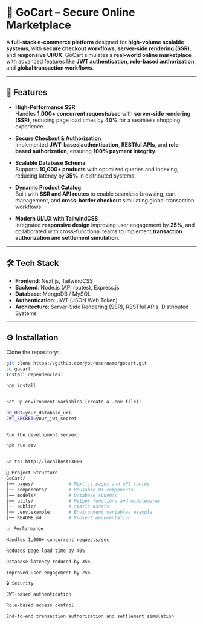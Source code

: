 # 🛒 GoCart – Secure Online Marketplace  

A **full-stack e-commerce platform** designed for **high-volume scalable systems**, with **secure checkout workflows**, **server-side rendering (SSR)**, and **responsive UI/UX**. GoCart simulates a **real-world online marketplace** with advanced features like **JWT authentication**, **role-based authorization**, and **global transaction workflows**.  

---

## 🚀 Features  

- **High-Performance SSR**  
  Handles **1,000+ concurrent requests/sec** with **server-side rendering (SSR)**, reducing page load times by **40%** for a seamless shopping experience.  

- **Secure Checkout & Authorization**  
  Implemented **JWT-based authentication**, **RESTful APIs**, and **role-based authorization**, ensuring **100% payment integrity**.  

- **Scalable Database Schema**  
  Supports **10,000+ products** with optimized queries and indexing, reducing latency by **35%** in distributed systems.  

- **Dynamic Product Catalog**  
  Built with **SSR and API routes** to enable seamless browsing, cart management, and **cross-border checkout** simulating global transaction workflows.  

- **Modern UI/UX with TailwindCSS**  
  Integrated **responsive design** improving user engagement by **25%**, and collaborated with cross-functional teams to implement **transaction authorization and settlement simulation**.  

---

## 🛠️ Tech Stack  

- **Frontend**: Next.js, TailwindCSS  
- **Backend**: Node.js (API routes), Express.js  
- **Database**: MongoDB / MySQL  
- **Authentication**: JWT (JSON Web Token)  
- **Architecture**: Server-Side Rendering (SSR), RESTful APIs, Distributed Systems  


---

## ⚙️ Installation  

Clone the repository:  
```bash
git clone https://github.com/yourusername/gocart.git
cd gocart
Install dependencies:

npm install


Set up environment variables (create a .env file):

DB_URI=your_database_uri
JWT_SECRET=your_jwt_secret


Run the development server:

npm run dev


Go to: http://localhost:3000

📂 Project Structure
GoCart/
│── pages/             # Next.js pages and API routes
│── components/        # Reusable UI components
│── models/            # Database schemas
│── utils/             # Helper functions and middlewares
│── public/            # Static assets
│── .env.example       # Environment variables example
│── README.md          # Project documentation

📈 Performance

Handles 1,000+ concurrent requests/sec

Reduces page load time by 40%

Database latency reduced by 35%

Improved user engagement by 25%

🔒 Security

JWT-based authentication

Role-based access control

End-to-end transaction authorization and settlement simulation
